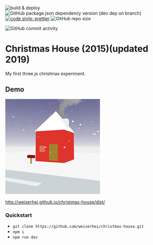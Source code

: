 ![build & deploy](https://github.com/weiserhei/christmas-house/workflows/build%20&%20deploy/badge.svg)
![GitHub package.json dependency version (dev dep on branch)](https://img.shields.io/github/package-json/dependency-version/weiserhei/christmas-house/dev/three?style=flat-square)
[![code style: prettier](https://img.shields.io/badge/code_style-prettier-ff69b4.svg?style=flat-square)](https://github.com/prettier/prettier)
![GitHub repo size](https://img.shields.io/github/repo-size/weiserhei/christmas-house?style=social)

![GitHub commit activity](https://img.shields.io/github/commit-activity/m/weiserhei/christmas-house?style=flat-square)

# Christmas House (2015)(updated 2019)
My first three.js christmas experiment.

## Demo

[![demo](/ogimage.jpg)](http://weiserhei.github.io/christmas-house/dist/)

http://weiserhei.github.io/christmas-house/dist/

### Quickstart

- `git clone https://github.com/weiserhei/christmas-house.git`
- `npm i`
- `npm run dev`
